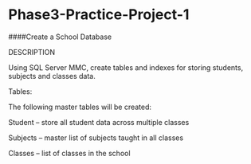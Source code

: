# Phase3-Practice-Project-1
####Create a School Database

DESCRIPTION

Using SQL Server MMC, create tables and indexes for storing students, subjects and classes data.

Tables:

The following master tables will be created:

Student – store all student data across multiple classes

Subjects – master list of subjects taught in all classes

Classes – list of classes in the school
